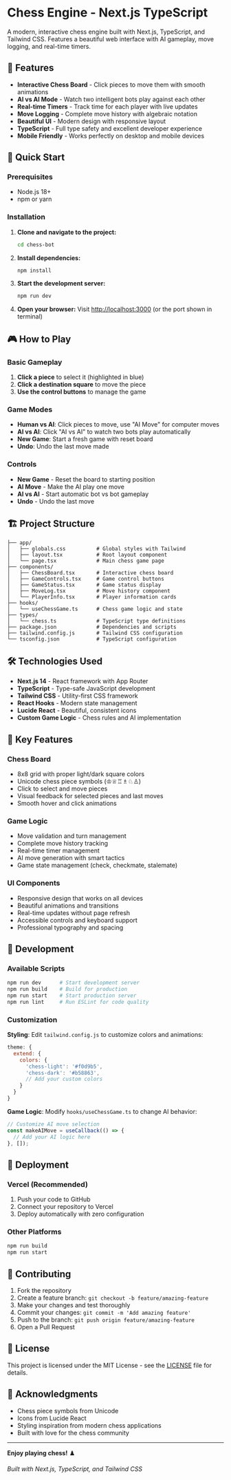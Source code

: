 # Chess Engine - Next.js TypeScript

A modern, interactive chess engine built with Next.js, TypeScript, and Tailwind CSS. Features a beautiful web interface with AI gameplay, move logging, and real-time timers.

## 🎯 Features

- **Interactive Chess Board** - Click pieces to move them with smooth animations
- **AI vs AI Mode** - Watch two intelligent bots play against each other
- **Real-time Timers** - Track time for each player with live updates
- **Move Logging** - Complete move history with algebraic notation
- **Beautiful UI** - Modern design with responsive layout
- **TypeScript** - Full type safety and excellent developer experience
- **Mobile Friendly** - Works perfectly on desktop and mobile devices

## 🚀 Quick Start

### Prerequisites
- Node.js 18+ 
- npm or yarn

### Installation

1. **Clone and navigate to the project:**
   ```bash
   cd chess-bot
   ```

2. **Install dependencies:**
   ```bash
   npm install
   ```

3. **Start the development server:**
   ```bash
   npm run dev
   ```

4. **Open your browser:**
   Visit [http://localhost:3000](http://localhost:3000) (or the port shown in terminal)

## 🎮 How to Play

### Basic Gameplay
1. **Click a piece** to select it (highlighted in blue)
2. **Click a destination square** to move the piece
3. **Use the control buttons** to manage the game

### Game Modes
- **Human vs AI**: Click pieces to move, use "AI Move" for computer moves
- **AI vs AI**: Click "AI vs AI" to watch two bots play automatically
- **New Game**: Start a fresh game with reset board
- **Undo**: Undo the last move made

### Controls
- **New Game** - Reset the board to starting position
- **AI Move** - Make the AI play one move
- **AI vs AI** - Start automatic bot vs bot gameplay
- **Undo** - Undo the last move

## 🏗️ Project Structure

```
├── app/
│   ├── globals.css          # Global styles with Tailwind
│   ├── layout.tsx           # Root layout component
│   └── page.tsx             # Main chess game page
├── components/
│   ├── ChessBoard.tsx       # Interactive chess board
│   ├── GameControls.tsx     # Game control buttons
│   ├── GameStatus.tsx       # Game status display
│   ├── MoveLog.tsx          # Move history component
│   └── PlayerInfo.tsx       # Player information cards
├── hooks/
│   └── useChessGame.ts      # Chess game logic and state
├── types/
│   └── chess.ts             # TypeScript type definitions
├── package.json             # Dependencies and scripts
├── tailwind.config.js       # Tailwind CSS configuration
└── tsconfig.json            # TypeScript configuration
```

## 🛠️ Technologies Used

- **Next.js 14** - React framework with App Router
- **TypeScript** - Type-safe JavaScript development
- **Tailwind CSS** - Utility-first CSS framework
- **React Hooks** - Modern state management
- **Lucide React** - Beautiful, consistent icons
- **Custom Game Logic** - Chess rules and AI implementation

## 🎨 Key Features

### Chess Board
- 8x8 grid with proper light/dark square colors
- Unicode chess piece symbols (♔♕♖♗♘♙)
- Click to select and move pieces
- Visual feedback for selected pieces and last moves
- Smooth hover and click animations

### Game Logic
- Move validation and turn management
- Complete move history tracking
- Real-time timer management
- AI move generation with smart tactics
- Game state management (check, checkmate, stalemate)

### UI Components
- Responsive design that works on all devices
- Beautiful animations and transitions
- Real-time updates without page refresh
- Accessible controls and keyboard support
- Professional typography and spacing

## 🔧 Development

### Available Scripts

```bash
npm run dev      # Start development server
npm run build    # Build for production
npm run start    # Start production server
npm run lint     # Run ESLint for code quality
```

### Customization

**Styling**: Edit `tailwind.config.js` to customize colors and animations:
```javascript
theme: {
  extend: {
    colors: {
      'chess-light': '#f0d9b5',
      'chess-dark': '#b58863',
      // Add your custom colors
    }
  }
}
```

**Game Logic**: Modify `hooks/useChessGame.ts` to change AI behavior:
```typescript
// Customize AI move selection
const makeAIMove = useCallback(() => {
  // Add your AI logic here
}, []);
```

## 📱 Deployment

### Vercel (Recommended)
1. Push your code to GitHub
2. Connect your repository to Vercel
3. Deploy automatically with zero configuration

### Other Platforms
```bash
npm run build
npm run start
```

## 🤝 Contributing

1. Fork the repository
2. Create a feature branch: `git checkout -b feature/amazing-feature`
3. Make your changes and test thoroughly
4. Commit your changes: `git commit -m 'Add amazing feature'`
5. Push to the branch: `git push origin feature/amazing-feature`
6. Open a Pull Request

## 📄 License

This project is licensed under the MIT License - see the [LICENSE](LICENSE) file for details.

## 🙏 Acknowledgments

- Chess piece symbols from Unicode
- Icons from Lucide React
- Styling inspiration from modern chess applications
- Built with love for the chess community

---

**Enjoy playing chess!** ♟️

*Built with Next.js, TypeScript, and Tailwind CSS*